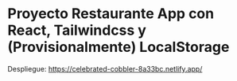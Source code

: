 # Proyecto Restaurante App con React, Tailwindcss y (Provisionalmente) LocalStorage


Despliegue: https://celebrated-cobbler-8a33bc.netlify.app/